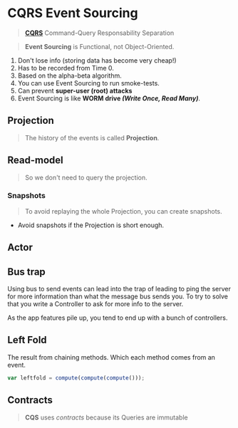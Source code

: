 # CQRS Event Sourcing

> **[CQRS](https://en.wikipedia.org/wiki/Command%E2%80%93query_separation)** Command-Query Responsability Separation

> **Event Sourcing** is Functional, not Object-Oriented.


1. Don't lose info (storing data has become very cheap!)
1. Has to be recorded from Time 0.
1. Based on the alpha-beta algorithm.
1. You can use Event Sourcing to run smoke-tests.
1. Can prevent **super-user (root) attacks**
1. Event Sourcing is like **WORM drive *(Write Once, Read Many)***.

## Projection

> The history of the events is called **Projection**.

## Read-model 

> So we don't need to query the projection.

### Snapshots

> To avoid replaying the whole Projection, you can create snapshots.

- Avoid snapshots if the Projection is short enough.

## Actor


## Bus trap

Using bus to send events can lead into the trap of leading to ping the server for more information than what the message bus sends you. To try to solve that you write a Controller to ask for more info to the server.

As the app features pile up, you tend to end up with a bunch of controllers.


## Left Fold

The result from chaining methods.
Which each method comes from an event.

```javascript
var leftfold = compute(compute(compute()));
```

## Contracts

> **CQS** uses *contracts* because its Queries are immutable 
